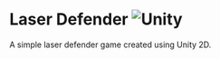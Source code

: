 # Laser Defender <img alt="Unity" src="https://img.shields.io/badge/unity-%23000000.svg?style=for-the-badge&logo=unity&logoColor=white"/>

A simple laser defender game created using Unity 2D.
